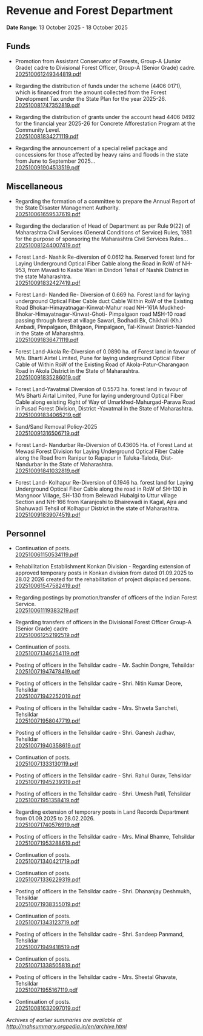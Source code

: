 # Revenue and Forest Department

**Date Range**: 13 October 2025 - 18 October 2025


## Funds
- Promotion from Assistant Conservator of Forests, Group-A (Junior Grade) cadre to Divisional Forest Officer, Group-A (Senior Grade) cadre.\
  [202510061249344819.pdf](https://gr.maharashtra.gov.in/Site/Upload/Government%20Resolutions/English/202510061249344819.pdf)

- Regarding the distribution of funds under the scheme (4406 0171), which is financed from the amount collected from the Forest Development Tax under the State Plan for the year 2025-26.\
  [202510081747352819.pdf](https://gr.maharashtra.gov.in/Site/Upload/Government%20Resolutions/English/202510081747352819.pdf)

- Regarding the distribution of grants under the account head 4406 0492 for the financial year 2025-26 for Concrete Afforestation Program at the Community Level.\
  [202510081834271119.pdf](https://gr.maharashtra.gov.in/Site/Upload/Government%20Resolutions/English/202510081834271119.pdf)

- Regarding the announcement of a special relief package and concessions for those affected by heavy rains and floods in the state from June to September 2025...\
  [202510091904513519.pdf](https://gr.maharashtra.gov.in/Site/Upload/Government%20Resolutions/English/202510091904513519.pdf)

## Miscellaneous
- Regarding the formation of a committee to prepare the Annual Report of the State Disaster Management Authority.\
  [202510061659537619.pdf](https://gr.maharashtra.gov.in/Site/Upload/Government%20Resolutions/English/202510061659537619.pdf)

- Regarding the declaration of Head of Department as per Rule 9(22) of Maharashtra Civil Services (General Conditions of Service) Rules, 1981 for the purpose of sponsoring the Maharashtra Civil Services Rules...\
  [202510081244007419.pdf](https://gr.maharashtra.gov.in/Site/Upload/Government%20Resolutions/English/202510081244007419.pdf)

- Forest Land- Nashik Re-diversion of 0.0612 ha. Reserved forest land for Laying Underground Optical Fiber Cable along the Road in RoW of NH-953, from Mavadi to Kasbe Wani in Dindori Tehsil  of Nashik District in the state Maharashtra.\
  [202510091832427419.pdf](https://gr.maharashtra.gov.in/Site/Upload/Government%20Resolutions/English/202510091832427419.pdf)

- Forest Land- Nanded Re- Diversion of 0.669 ha. Forest land for laying underground Optical Fiber Cable duct  Cable Within RoW of the Existing Road Bhokar-Himayatnagar-Kinwat-Mahur road NH-161A  Mudkhed-Bhokar-Himayatnagar-Kinwat-Ghoti-  Pimpalgaon road MSH-10 road passing through forest at village Sawari, Bodhadi Bk, Chikhali (Kh.) Ambadi, Pimpalgaon, Bhilgaon, Pimpalgaon, Tal-Kinwat District-Nanded in the State of Maharashtra.\
  [202510091836471119.pdf](https://gr.maharashtra.gov.in/Site/Upload/Government%20Resolutions/English/202510091836471119.pdf)

- Forest Land-Akola Re-Diversion of 0.0890 ha. of Forest land in favour of M/s. Bharti Airtel Limited, Pune for laying underground Optical Fiber Cable of Within RoW of the Existing Road of Akola-Patur-Charangaon  Road in Akola District in the State of Maharashtra.\
  [202510091835286019.pdf](https://gr.maharashtra.gov.in/Site/Upload/Government%20Resolutions/English/202510091835286019.pdf)

- Forest Land-Yavatmal Diversion of 0.5573 ha. forest land in favour of M/s Bharti Airtal Limited, Pune for laying underground Optical Fiber Cable along existing Right of Way of Umarkhed-Mahurgad-Parava Road in Pusad Forest Division, District -Yavatmal in the State of Maharashtra.\
  [202510091834065219.pdf](https://gr.maharashtra.gov.in/Site/Upload/Government%20Resolutions/English/202510091834065219.pdf)

- Sand/Sand Removal Policy-2025\
  [202510091316506719.pdf](https://gr.maharashtra.gov.in/Site/Upload/Government%20Resolutions/English/202510091316506719.pdf)

- Forest Land- Nandurbar Re-Diversion of 0.43605 Ha. of Forest Land at Mewasi Forest Division for Laying Underground Optical Fiber Cable along the Road from Ranipur to Rapapur in Taluka-Taloda, Dist-Nandurbar in the State of Maharashtra.\
  [202510091841032819.pdf](https://gr.maharashtra.gov.in/Site/Upload/Government%20Resolutions/English/202510091841032819.pdf)

- Forest Land- Kolhapur Re-Diversion of 0.1946 ha. forest land for Laying Underground Optical Fiber Cable along the road in RoW of SH-130 in Mangnoor Village, SH-130 from Belewadi Hubalgi to Uttur village Section and  NH-166 from Karanjoshi to Bhairewadi in Kagal, Ajra and Shahuwadi Tehsil of Kolhapur District in the state of Maharashtra.\
  [202510091839074519.pdf](https://gr.maharashtra.gov.in/Site/Upload/Government%20Resolutions/English/202510091839074519.pdf)

## Personnel
- Continuation of posts.\
  [202510061150534119.pdf](https://gr.maharashtra.gov.in/Site/Upload/Government%20Resolutions/English/202510061150534119.pdf)

- Rehabilitation Establishment Konkan Division - Regarding extension of approved temporary posts in Konkan division from dated 01.09.2025 to 28.02 2026 created for the rehabilitation of project displaced persons.\
  [202510061547582419.pdf](https://gr.maharashtra.gov.in/Site/Upload/Government%20Resolutions/English/202510061547582419.pdf)

- Regarding postings by promotion/transfer of officers of the Indian Forest Service.\
  [202510061119383219.pdf](https://gr.maharashtra.gov.in/Site/Upload/Government%20Resolutions/English/202510061119383219.pdf)

- Regarding transfers of officers in the Divisional Forest Officer Group-A (Senior Grade) cadre\
  [202510061252192519.pdf](https://gr.maharashtra.gov.in/Site/Upload/Government%20Resolutions/English/202510061252192519.pdf)

- Continuation of posts.\
  [202510071346254119.pdf](https://gr.maharashtra.gov.in/Site/Upload/Government%20Resolutions/English/202510071346254119.pdf)

- Posting of officers in the Tehsildar cadre - Mr. Sachin Dongre, Tehsildar\
  [202510071947478419.pdf](https://gr.maharashtra.gov.in/Site/Upload/Government%20Resolutions/English/202510071947478419.pdf)

- Posting of officers in the Tehsildar cadre - Shri. Nitin Kumar Deore, Tehsildar\
  [202510071942252019.pdf](https://gr.maharashtra.gov.in/Site/Upload/Government%20Resolutions/English/202510071942252019.pdf)

- Posting of officers in the Tehsildar cadre - Mrs. Shweta Sancheti, Tehsildar\
  [202510071958047719.pdf](https://gr.maharashtra.gov.in/Site/Upload/Government%20Resolutions/English/202510071958047719.pdf)

- Posting of officers in the Tehsildar cadre - Shri. Ganesh Jadhav, Tehsildar\
  [202510071940358619.pdf](https://gr.maharashtra.gov.in/Site/Upload/Government%20Resolutions/English/202510071940358619.pdf)

- Continuation of posts.\
  [202510071333130119.pdf](https://gr.maharashtra.gov.in/Site/Upload/Government%20Resolutions/English/202510071333130119.pdf)

- Posting of officers in the Tehsildar cadre - Shri. Rahul Gurav, Tehsildar\
  [202510071945239319.pdf](https://gr.maharashtra.gov.in/Site/Upload/Government%20Resolutions/English/202510071945239319.pdf)

- Posting of officers in the Tehsildar cadre - Shri. Umesh Patil, Tehsildar\
  [202510071951358419.pdf](https://gr.maharashtra.gov.in/Site/Upload/Government%20Resolutions/English/202510071951358419.pdf)

- Regarding extension of temporary posts in Land Records Department  from 01.09.2025 to 28.02.2026.\
  [202510071740576919.pdf](https://gr.maharashtra.gov.in/Site/Upload/Government%20Resolutions/English/202510071740576919.pdf)

- Posting of officers in the Tehsildar cadre - Mrs. Minal Bhamre, Tehsildar\
  [202510071953288619.pdf](https://gr.maharashtra.gov.in/Site/Upload/Government%20Resolutions/English/202510071953288619.pdf)

- Continuation of posts.\
  [202510071340421719.pdf](https://gr.maharashtra.gov.in/Site/Upload/Government%20Resolutions/English/202510071340421719.pdf)

- Continuation of posts.\
  [202510071336229319.pdf](https://gr.maharashtra.gov.in/Site/Upload/Government%20Resolutions/English/202510071336229319.pdf)

- Posting of officers in the Tehsildar cadre - Shri. Dhananjay Deshmukh, Tehsildar\
  [202510071938355019.pdf](https://gr.maharashtra.gov.in/Site/Upload/Government%20Resolutions/English/202510071938355019.pdf)

- Continuation of posts.\
  [202510071343123719.pdf](https://gr.maharashtra.gov.in/Site/Upload/Government%20Resolutions/English/202510071343123719.pdf)

- Posting of officers in the Tehsildar cadre - Shri. Sandeep Panmand, Tehsildar\
  [202510071949418519.pdf](https://gr.maharashtra.gov.in/Site/Upload/Government%20Resolutions/English/202510071949418519.pdf)

- Continuation of posts.\
  [202510071338505819.pdf](https://gr.maharashtra.gov.in/Site/Upload/Government%20Resolutions/English/202510071338505819.pdf)

- Posting of officers in the Tehsildar cadre - Mrs. Sheetal Ghavate, Tehsildar\
  [202510071955167119.pdf](https://gr.maharashtra.gov.in/Site/Upload/Government%20Resolutions/English/202510071955167119.pdf)

- Continuation of posts.\
  [202510081632097019.pdf](https://gr.maharashtra.gov.in/Site/Upload/Government%20Resolutions/English/202510081632097019.pdf)


*Archives of earlier summaries are available at http://mahsummary.orgpedia.in/en/archive.html*